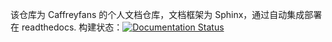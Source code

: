 该仓库为 Caffreyfans 的个人文档仓库，文档框架为 Sphinx，通过自动集成部署在 readthedocs.
构建状态：[![Documentation Status](https://readthedocs.org/projects/aixlink/badge/?version=latest)](https://aixlink.readthedocs.io/en/latest/?badge=latest)